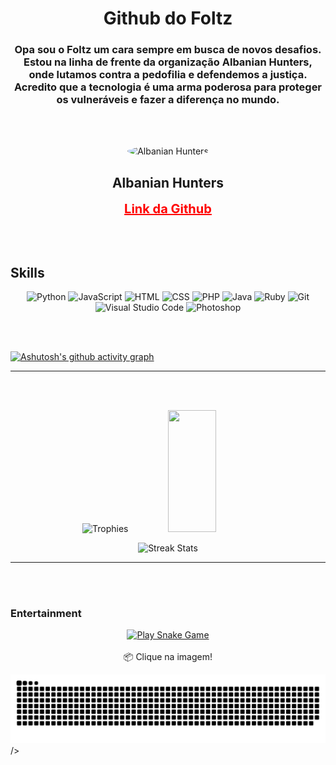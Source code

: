 <h1 align="center">Github do Foltz</h1>
<h3 align="center">Opa sou o Foltz um cara sempre em busca de novos desafios. Estou na linha de frente da organização Albanian Hunters, onde lutamos contra a pedofilia e defendemos a justiça. Acredito que a tecnologia é uma arma poderosa para proteger os vulneráveis e fazer a diferença no mundo.</h3>

<br/><br/>

<div align="center">
  <img src="https://avatars.githubusercontent.com/u/183544914?s=200&v=4)" alt="Albanian Hunters " style="border-radius: 50%; width: 150px;" />
  <h2>Albanian Hunters</h2>

  <a href="https://github.com/Albanian-Hunters" style="color: red; font-size: 20px; font-weight: bold;">Link da Github</a>
</div>

<br/><br/>

## Skills

<div align="center">
    <img src="https://skillicons.dev/icons?i=python" alt="Python" title="Python" />
    <img src="https://skillicons.dev/icons?i=javascript" alt="JavaScript" title="JavaScript" />
    <img src="https://skillicons.dev/icons?i=html" alt="HTML" title="HTML" />
    <img src="https://skillicons.dev/icons?i=css" alt="CSS" title="CSS" />
    <img src="https://skillicons.dev/icons?i=php" alt="PHP" title="PHP" />
    <img src="https://skillicons.dev/icons?i=java" alt="Java" title="Java" />
    <img src="https://skillicons.dev/icons?i=ruby" alt="Ruby" title="Ruby" />
    <img src="https://skillicons.dev/icons?i=git" alt="Git" title="Git" />
    <img src="https://skillicons.dev/icons?i=vscode" alt="Visual Studio Code" title="Visual Studio Code" />
    <img src="https://skillicons.dev/icons?i=ps" alt="Photoshop" title="Photoshop" />
</div>

<br/><br/>

[![Ashutosh's github activity graph](https://github-readme-activity-graph.vercel.app/graph?username=foltzbr&bg_color=000000&color=ff0000&line=ff0000&point=ff0000&area=true&hide_border=true)](https://github.com/ashutosh00710/github-readme-activity-graph)

---
<br/><br/>

<div align="center">
  <img width="45%" height="195px" <img src="https://github-profile-trophy.vercel.app/?username=foltzbr&theme=dracula&row=2&no-bg=true&column=3&margin-w=15&margin-h=15" alt="Trophies" />
  <img width="39%" height="195px" src="https://github-readme-stats.vercel.app/api/top-langs/?username=foltzbr&layout=compact&hide_border=true&title_color=ffffff&text_color=ffffff&bg_color=0d1117" />
  <br />
  <p align="center">
  <img src="https://github-readme-streak-stats.herokuapp.com/?user=foltzbr&theme=radical" alt="Streak Stats" />
</p>

---
</div>

<br/><br/>
<h3 align="left">Entertainment  </h3>
<p align="center">
  <a href="https://playsnake.org/" target="_blank">
    <img src="https://img.icons8.com/color/48/000000/snake.png" alt="Play Snake Game" />
  </a>
<br/><br/>
  <span>📦 Clique na imagem!</span>
</p>


<picture>
  <source
    media="(prefers-color-scheme: dark)"
    srcset="https://raw.githubusercontent.com/platane/snk/output/github-contribution-grid-snake-dark.svg"
  />
  <source
    media="(prefers-color-scheme: light)"
    srcset="https://raw.githubusercontent.com/platane/snk/output/github-contribution-grid-snake.svg"
  />
  <img
    alt="github contribution grid snake animation"
    src="https://raw.githubusercontent.com/platane/snk/output/github-contribution-grid-snake.svg"
  
  />
</picture>
